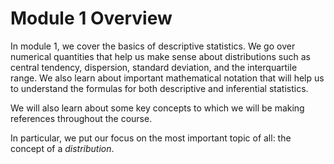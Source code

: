 # Module 1 Overview 

In module 1, we cover the basics of descriptive statistics. We go over numerical quantities that help us make sense about distributions such as central tendency, dispersion, standard deviation, and the interquartile range. We also learn about important mathematical notation that will help us to understand the formulas for both descriptive and inferential statistics.

We will also learn about some key concepts to which we will be making references throughout the course.

In particular, we put our focus on the most important topic of all: the concept of a *distribution*.